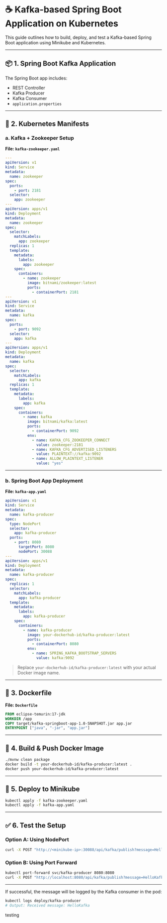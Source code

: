 
# ☕ Kafka-based Spring Boot Application on Kubernetes

This guide outlines how to build, deploy, and test a Kafka-based Spring Boot application using Minikube and Kubernetes.

---

## 📦 1. Spring Boot Kafka Application

The Spring Boot app includes:

- REST Controller
- Kafka Producer
- Kafka Consumer
- `application.properties`

---

## 📄 2. Kubernetes Manifests

### a. Kafka + Zookeeper Setup

**File: `kafka-zookeeper.yaml`**
```yaml
---
apiVersion: v1
kind: Service
metadata:
  name: zookeeper
spec:
  ports:
    - port: 2181
  selector:
    app: zookeeper
---
apiVersion: apps/v1
kind: Deployment
metadata:
  name: zookeeper
spec:
  selector:
    matchLabels:
      app: zookeeper
  replicas: 1
  template:
    metadata:
      labels:
        app: zookeeper
    spec:
      containers:
        - name: zookeeper
          image: bitnami/zookeeper:latest
          ports:
            - containerPort: 2181
---
apiVersion: v1
kind: Service
metadata:
  name: kafka
spec:
  ports:
    - port: 9092
  selector:
    app: kafka
---
apiVersion: apps/v1
kind: Deployment
metadata:
  name: kafka
spec:
  selector:
    matchLabels:
      app: kafka
  replicas: 1
  template:
    metadata:
      labels:
        app: kafka
    spec:
      containers:
        - name: kafka
          image: bitnami/kafka:latest
          ports:
            - containerPort: 9092
          env:
            - name: KAFKA_CFG_ZOOKEEPER_CONNECT
              value: zookeeper:2181
            - name: KAFKA_CFG_ADVERTISED_LISTENERS
              value: PLAINTEXT://kafka:9092
            - name: ALLOW_PLAINTEXT_LISTENER
              value: "yes"
```

---

### b. Spring Boot App Deployment

**File: `kafka-app.yaml`**
```yaml
apiVersion: v1
kind: Service
metadata:
  name: kafka-producer
spec:
  type: NodePort
  selector:
    app: kafka-producer
  ports:
    - port: 8080
      targetPort: 8080
      nodePort: 30088
---
apiVersion: apps/v1
kind: Deployment
metadata:
  name: kafka-producer
spec:
  replicas: 1
  selector:
    matchLabels:
      app: kafka-producer
  template:
    metadata:
      labels:
        app: kafka-producer
    spec:
      containers:
        - name: kafka-producer
          image: your-dockerhub-id/kafka-producer:latest
          ports:
            - containerPort: 8080
          env:
            - name: SPRING_KAFKA_BOOTSTRAP_SERVERS
              value: kafka:9092
```

> Replace `your-dockerhub-id/kafka-producer:latest` with your actual Docker image name.

---

## 🐳 3. Dockerfile

**File: `Dockerfile`**
```dockerfile
FROM eclipse-temurin:17-jdk
WORKDIR /app
COPY target/kafka-springboot-app-1.0-SNAPSHOT.jar app.jar
ENTRYPOINT ["java", "-jar", "app.jar"]
```

---

## 🔧 4. Build & Push Docker Image

```bash
./mvnw clean package
docker build -t your-dockerhub-id/kafka-producer:latest .
docker push your-dockerhub-id/kafka-producer:latest
```

---

## 🚀 5. Deploy to Minikube

```bash
kubectl apply -f kafka-zookeeper.yaml
kubectl apply -f kafka-app.yaml
```

---

## ✅ 6. Test the Setup

### Option A: Using NodePort
```bash
curl -X POST "http://<minikube-ip>:30088/api/kafka/publish?message=HelloKafka"
```

### Option B: Using Port Forward
```bash
kubectl port-forward svc/kafka-producer 8080:8080
curl -X POST "http://localhost:8080/api/kafka/publish?message=HelloKafka"
```

---

If successful, the message will be logged by the Kafka consumer in the pod:
```bash
kubectl logs deploy/kafka-producer
# Output: Received message: HelloKafka
```

testing
